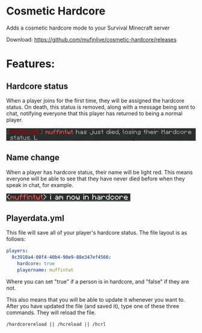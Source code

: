 

# Cosmetic Hardcore
Adds a cosmetic hardcore mode to your Survival Minecraft server

Download: https://github.com/mufinlive/cosmetic-hardcore/releases

# Features:

## Hardcore status

When a player joins for the first time, they will be assigned the hardcore status. On death, this status is removed, along with a message being sent to chat, notifying everyone that this player has returned to being a normal player.

![img](./images/losinghardcore.png)

## Name change

When a player has hardcore status, their name will be light red. This means everyone will be able to see that they have never died before when they speak in chat, for example.

![img](./images/hardcoreexample.png)

## Playerdata.yml

This file will save all of your player's hardcore status. The file layout is as follows:

```yaml
players:
  9c3918a4-08f4-40b4-90e9-88e347ef4566:
    hardcore: true
    playername: muffintwt
```

Where you can set "true" if a person is in hardcore, and "false" if they are not.

This also means that you will be able to update it whenever you want to. After you have updated the file (and saved it), type one of these three commands. They will reload the file.

```
/hardcorereload || /hcreload || /hcrl
```

